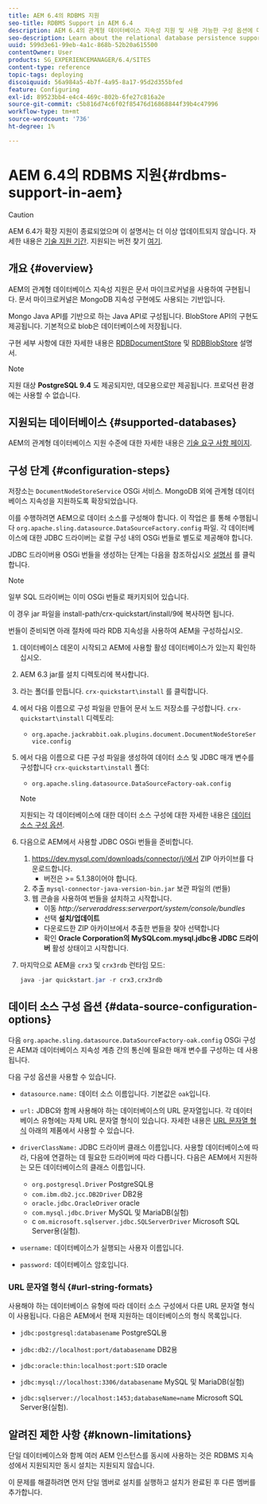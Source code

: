 ```yaml
---
title: AEM 6.4의 RDBMS 지원
seo-title: RDBMS Support in AEM 6.4
description: AEM 6.4의 관계형 데이터베이스 지속성 지원 및 사용 가능한 구성 옵션에 대해 알아봅니다.
seo-description: Learn about the relational database persistence support in AEM 6.4 and the available configuration options.
uuid: 599d3e61-99eb-4a1c-868b-52b20a615500
contentOwner: User
products: SG_EXPERIENCEMANAGER/6.4/SITES
content-type: reference
topic-tags: deploying
discoiquuid: 56a984a5-4b7f-4a95-8a17-95d2d355bfed
feature: Configuring
exl-id: 89523bb4-e4c4-469c-802b-6fe27c816a2e
source-git-commit: c5b816d74c6f02f85476d16868844f39b4c47996
workflow-type: tm+mt
source-wordcount: '736'
ht-degree: 1%

---
```


# AEM 6.4의 RDBMS 지원{#rdbms-support-in-aem}

>[!CAUTION]
>
>AEM 6.4가 확장 지원이 종료되었으며 이 설명서는 더 이상 업데이트되지 않습니다. 자세한 내용은 [기술 지원 기간](https://helpx.adobe.com/kr/support/programs/eol-matrix.html). 지원되는 버전 찾기 [여기](https://experienceleague.adobe.com/docs/).

## 개요 {#overview}

AEM의 관계형 데이터베이스 지속성 지원은 문서 마이크로커널을 사용하여 구현됩니다. 문서 마이크로커널은 MongoDB 지속성 구현에도 사용되는 기반입니다.

Mongo Java API를 기반으로 하는 Java API로 구성됩니다. BlobStore API의 구현도 제공됩니다. 기본적으로 blob은 데이터베이스에 저장됩니다.

구현 세부 사항에 대한 자세한 내용은 [RDBDocumentStore](https://jackrabbit.apache.org/oak/docs/apidocs/org/apache/jackrabbit/oak/plugins/document/rdb/RDBDocumentStore.html) 및 [RDBBlobStore](https://jackrabbit.apache.org/oak/docs/apidocs/org/apache/jackrabbit/oak/plugins/document/rdb/RDBBlobStore.html) 설명서.

>[!NOTE]
>
>지원 대상 **PostgreSQL 9.4** 도 제공되지만, 데모용으로만 제공됩니다. 프로덕션 환경에는 사용할 수 없습니다.

## 지원되는 데이터베이스 {#supported-databases}

AEM의 관계형 데이터베이스 지원 수준에 대한 자세한 내용은 [기술 요구 사항 페이지](/help/sites-deploying/technical-requirements.md).

## 구성 단계 {#configuration-steps}

저장소는 `DocumentNodeStoreService` OSGi 서비스. MongoDB 외에 관계형 데이터베이스 지속성을 지원하도록 확장되었습니다.

이를 수행하려면 AEM으로 데이터 소스를 구성해야 합니다. 이 작업은 를 통해 수행됩니다 `org.apache.sling.datasource.DataSourceFactory.config` 파일. 각 데이터베이스에 대한 JDBC 드라이버는 로컬 구성 내의 OSGi 번들로 별도로 제공해야 합니다.

JDBC 드라이버용 OSGi 번들을 생성하는 단계는 다음을 참조하십시오 [설명서](https://wiki.eclipse.org/Create_and_Export_MySQL_JDBC_driver_bundle) 를 클릭합니다.

>[!NOTE]
>
>일부 SQL 드라이버는 이미 OSGi 번들로 패키지되어 있습니다.
>
>이 경우 jar 파일을 install-path/crx-quickstart/install/9에 복사하면 됩니다.

번들이 준비되면 아래 절차에 따라 RDB 지속성을 사용하여 AEM을 구성하십시오.

1. 데이터베이스 데몬이 시작되고 AEM에 사용할 활성 데이터베이스가 있는지 확인하십시오.
1. AEM 6.3 jar를 설치 디렉토리에 복사합니다.
1. 라는 폴더를 만듭니다. `crx-quickstart\install` 를 클릭합니다.
1. 에서 다음 이름으로 구성 파일을 만들어 문서 노드 저장소를 구성합니다. `crx-quickstart\install` 디렉토리:

   * `org.apache.jackrabbit.oak.plugins.document.DocumentNodeStoreService.config`

1. 에서 다음 이름으로 다른 구성 파일을 생성하여 데이터 소스 및 JDBC 매개 변수를 구성합니다 `crx-quickstart\install` 폴더:

   * `org.apache.sling.datasource.DataSourceFactory-oak.config`
   >[!NOTE]
   >
   >지원되는 각 데이터베이스에 대한 데이터 소스 구성에 대한 자세한 내용은 [데이터 소스 구성 옵션](/help/sites-deploying/rdbms-support-in-aem.md#data-source-configuration-options).

1. 다음으로 AEM에서 사용할 JDBC OSGi 번들을 준비합니다.

   1. https://dev.mysql.com/downloads/connector/j/에서 ZIP 아카이브를 다운로드합니다.
      * 버전은 >= 5.1.38이어야 합니다.
   1. 추출 `mysql-connector-java-version-bin.jar` 보관 파일의 (번들)
   1. 웹 콘솔을 사용하여 번들을 설치하고 시작합니다.
      * 이동 *http://serveraddress:serverport/system/console/bundles*
      * 선택 **설치/업데이트**
      * 다운로드한 ZIP 아카이브에서 추출한 번들을 찾아 선택합니다
      * 확인 **Oracle Corporation의 MySQLcom.mysql.jdbc용 JDBC 드라이버** 활성 상태이고 시작합니다.

1. 마지막으로 AEM을 `crx3` 및 `crx3rdb` 런타임 모드:

   ```java
   java -jar quickstart.jar -r crx3,crx3rdb
   ```

## 데이터 소스 구성 옵션 {#data-source-configuration-options}

다음 `org.apache.sling.datasource.DataSourceFactory-oak.config` OSGi 구성은 AEM과 데이터베이스 지속성 계층 간의 통신에 필요한 매개 변수를 구성하는 데 사용됩니다.

다음 구성 옵션을 사용할 수 있습니다.

* `datasource.name:` 데이터 소스 이름입니다. 기본값은 `oak`입니다.

* `url:` JDBC와 함께 사용해야 하는 데이터베이스의 URL 문자열입니다. 각 데이터베이스 유형에는 자체 URL 문자열 형식이 있습니다. 자세한 내용은 [URL 문자열 형식](/help/sites-deploying/rdbms-support-in-aem.md#url-string-formats) 아래의 제품에서 사용할 수 있습니다.

* `driverClassName:` JDBC 드라이버 클래스 이름입니다. 사용할 데이터베이스에 따라, 다음에 연결하는 데 필요한 드라이버에 따라 다릅니다. 다음은 AEM에서 지원하는 모든 데이터베이스의 클래스 이름입니다.

   * `org.postgresql.Driver` PostgreSQL용
   * `com.ibm.db2.jcc.DB2Driver` DB2용
   * `oracle.jdbc.OracleDriver` oracle
   * `com.mysql.jdbc.Driver` MySQL 및 MariaDB(실험)
   * c `om.microsoft.sqlserver.jdbc.SQLServerDriver` Microsoft SQL Server용(실험).

* `username:` 데이터베이스가 실행되는 사용자 이름입니다.

* `password:` 데이터베이스 암호입니다.

### URL 문자열 형식 {#url-string-formats}

사용해야 하는 데이터베이스 유형에 따라 데이터 소스 구성에서 다른 URL 문자열 형식이 사용됩니다. 다음은 AEM에서 현재 지원하는 데이터베이스의 형식 목록입니다.

* `jdbc:postgresql:databasename` PostgreSQL용

* `jdbc:db2://localhost:port/databasename` DB2용
* `jdbc:oracle:thin:localhost:port:SID` oracle
* `jdbc:mysql://localhost:3306/databasename` MySQL 및 MariaDB(실험)

* `jdbc:sqlserver://localhost:1453;databaseName=name` Microsoft SQL Server용(실험).

## 알려진 제한 사항 {#known-limitations}

단일 데이터베이스와 함께 여러 AEM 인스턴스를 동시에 사용하는 것은 RDBMS 지속성에서 지원되지만 동시 설치는 지원되지 않습니다.

이 문제를 해결하려면 먼저 단일 멤버로 설치를 실행하고 설치가 완료된 후 다른 멤버를 추가합니다.
